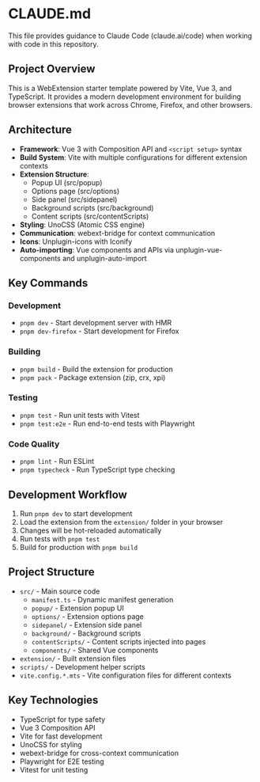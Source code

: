 # CLAUDE.md

This file provides guidance to Claude Code (claude.ai/code) when working with code in this repository.

## Project Overview

This is a WebExtension starter template powered by Vite, Vue 3, and TypeScript. It provides a modern development environment for building browser extensions that work across Chrome, Firefox, and other browsers.

## Architecture

- **Framework**: Vue 3 with Composition API and `<script setup>` syntax
- **Build System**: Vite with multiple configurations for different extension contexts
- **Extension Structure**:
  - Popup UI (src/popup)
  - Options page (src/options)
  - Side panel (src/sidepanel)
  - Background scripts (src/background)
  - Content scripts (src/contentScripts)
- **Styling**: UnoCSS (Atomic CSS engine)
- **Communication**: webext-bridge for context communication
- **Icons**: Unplugin-icons with Iconify
- **Auto-importing**: Vue components and APIs via unplugin-vue-components and unplugin-auto-import

## Key Commands

### Development
- `pnpm dev` - Start development server with HMR
- `pnpm dev-firefox` - Start development for Firefox

### Building
- `pnpm build` - Build the extension for production
- `pnpm pack` - Package extension (zip, crx, xpi)

### Testing
- `pnpm test` - Run unit tests with Vitest
- `pnpm test:e2e` - Run end-to-end tests with Playwright

### Code Quality
- `pnpm lint` - Run ESLint
- `pnpm typecheck` - Run TypeScript type checking

## Development Workflow

1. Run `pnpm dev` to start development
2. Load the extension from the `extension/` folder in your browser
3. Changes will be hot-reloaded automatically
4. Run tests with `pnpm test`
5. Build for production with `pnpm build`

## Project Structure

- `src/` - Main source code
  - `manifest.ts` - Dynamic manifest generation
  - `popup/` - Extension popup UI
  - `options/` - Extension options page
  - `sidepanel/` - Extension side panel
  - `background/` - Background scripts
  - `contentScripts/` - Content scripts injected into pages
  - `components/` - Shared Vue components
- `extension/` - Built extension files
- `scripts/` - Development helper scripts
- `vite.config.*.mts` - Vite configuration files for different contexts

## Key Technologies

- TypeScript for type safety
- Vue 3 Composition API
- Vite for fast development
- UnoCSS for styling
- webext-bridge for cross-context communication
- Playwright for E2E testing
- Vitest for unit testing
